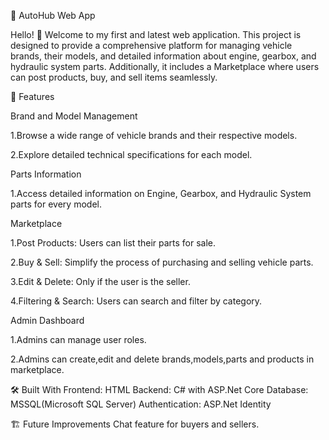 🚗 AutoHub Web App

Hello! 👋 Welcome to my first and latest web application. 
This project is designed to provide a comprehensive platform for managing vehicle brands, their models, and detailed information about engine, gearbox, and hydraulic system parts.
Additionally, it includes a Marketplace where users can post products, buy, and sell items seamlessly.

🌟 Features

Brand and Model Management

1.Browse a wide range of vehicle brands and their respective models.

2.Explore detailed technical specifications for each model.

Parts Information

1.Access detailed information on Engine, Gearbox, and Hydraulic System parts for every model.

Marketplace

1.Post Products: Users can list their parts for sale.

2.Buy & Sell: Simplify the process of purchasing and selling vehicle parts.

3.Edit & Delete: Only if the user is the seller.

4.Filtering & Search: Users can search and filter by category.

Admin Dashboard

1.Admins can manage user roles.

2.Admins can create,edit and delete brands,models,parts and products in marketplace.

🛠️ Built With
Frontend: HTML
Backend: C# with ASP.Net Core 
Database: MSSQL(Microsoft SQL Server)
Authentication: ASP.Net Identity

🏗️ Future Improvements
Chat feature for buyers and sellers.
